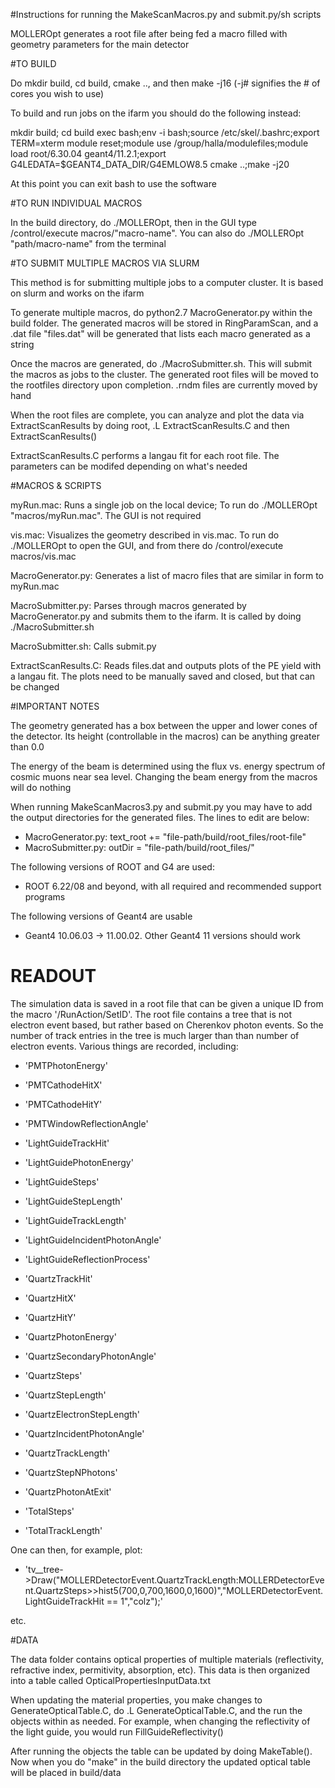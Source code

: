 #Instructions for running the MakeScanMacros.py and submit.py/sh scripts

MOLLEROpt generates a root file after being fed a macro filled with geometry parameters for the main detector

#TO BUILD

Do mkdir build, cd build, cmake .., and then make -j16 (-j# signifies the # of cores you wish to use)

To build and run jobs on the ifarm you should do the following instead:

mkdir build; cd build
exec bash;env -i bash;source /etc/skel/.bashrc;export TERM=xterm
module reset;module use /group/halla/modulefiles;module load root/6.30.04 geant4/11.2.1;export G4LEDATA=$GEANT4_DATA_DIR/G4EMLOW8.5
cmake ..;make -j20

At this point you can exit bash to use the software

#TO RUN INDIVIDUAL MACROS

In the build directory, do ./MOLLEROpt, then in the GUI type /control/execute macros/"macro-name". You can also do ./MOLLEROpt "path/macro-name" from the terminal

#TO SUBMIT MULTIPLE MACROS VIA SLURM

This method is for submitting multiple jobs to a computer cluster. It is based on slurm and works on the ifarm

To generate multiple macros, do python2.7 MacroGenerator.py within the build folder. The generated macros will be stored in RingParamScan, and a .dat file "files.dat" will be generated that lists each macro generated as a string

Once the macros are generated, do ./MacroSubmitter.sh. This will submit the macros as jobs to the cluster. The generated root files will be moved to the rootfiles directory upon completion. .rndm files are currently moved by hand

When the root files are complete, you can analyze and plot the data via ExtractScanResults by doing root, .L ExtractScanResults.C and then ExtractScanResults()

ExtractScanResults.C performs a langau fit for each root file. The parameters can be modifed depending on what's needed

#MACROS & SCRIPTS

myRun.mac: Runs a single job on the local device; To run do ./MOLLEROpt "macros/myRun.mac". The GUI is not required

vis.mac: Visualizes the geometry described in vis.mac. To run do ./MOLLEROpt to open the GUI, and from there do /control/execute macros/vis.mac

MacroGenerator.py: Generates a list of macro files that are similar in form to myRun.mac

MacroSubmitter.py: Parses through macros generated by MacroGenerator.py and submits them to the ifarm. It is called by doing ./MacroSubmitter.sh

MacroSubmitter.sh: Calls submit.py

ExtractScanResults.C: Reads files.dat and outputs plots of the PE yield with a langau fit. The plots need to be manually saved and closed, but that can be changed

#IMPORTANT NOTES

The geometry generated has a box between the upper and lower cones of the detector. Its height (controllable in the macros) can be anything greater than 0.0

The energy of the beam is determined using the flux vs. energy spectrum of cosmic muons near sea level. Changing the beam energy from the macros will do nothing

When running MakeScanMacros3.py and submit.py you may have to add the output directories for the generated files. The lines to edit are below:
* MacroGenerator.py: text_root += "file-path/build/root_files/root-file"
* MacroSubmitter.py: outDir = "file-path/build/root_files/"

The following versions of ROOT and G4 are used:
* ROOT 6.22/08 and beyond, with all required and recommended support programs

The following versions of Geant4 are usable
* Geant4 10.06.03 -> 11.00.02. Other Geant4 11 versions should work



# READOUT

The simulation data is saved in a root file that can be given a unique ID from the macro '/RunAction/SetID'. The root file contains a tree that is not electron event based, but rather based on Cherenkov photon events. So the number of track entries in the tree is much larger than than number of electron events. Various things are recorded, including:

  * 'PMTPhotonEnergy'
  * 'PMTCathodeHitX'
  * 'PMTCathodeHitY'
  * 'PMTWindowReflectionAngle'
  
  * 'LightGuideTrackHit'
  * 'LightGuidePhotonEnergy'
  * 'LightGuideSteps'
  * 'LightGuideStepLength'
  * 'LightGuideTrackLength'
  * 'LightGuideIncidentPhotonAngle'
  * 'LightGuideReflectionProcess'

  * 'QuartzTrackHit'
  * 'QuartzHitX'
  * 'QuartzHitY'

  * 'QuartzPhotonEnergy'
  * 'QuartzSecondaryPhotonAngle'
  * 'QuartzSteps'
  * 'QuartzStepLength'
  * 'QuartzElectronStepLength'
  * 'QuartzIncidentPhotonAngle'
  * 'QuartzTrackLength'
  * 'QuartzStepNPhotons'
  * 'QuartzPhotonAtExit'

  * 'TotalSteps'
  * 'TotalTrackLength'

One can then, for example, plot:

  * 'tv__tree->Draw("MOLLERDetectorEvent.QuartzTrackLength:MOLLERDetectorEvent.QuartzSteps>>hist5(700,0,700,1600,0,1600)","MOLLERDetectorEvent.LightGuideTrackHit == 1","colz");'

etc.

#DATA

The data folder contains optical properties of multiple materials (reflectivity, refractive index, permitivity, absorption, etc). This data is then organized into a table called OpticalPropertiesInputData.txt

When updating the material properties, you make changes to GenerateOpticalTable.C, do .L GenerateOpticalTable.C, and the run the objects within as needed. For example,  when changing the reflectivity of the light guide, you would run FillGuideReflectivity()

After running the objects the table can be updated by doing MakeTable(). Now when you do "make" in the build directory the updated optical table will be placed in build/data

